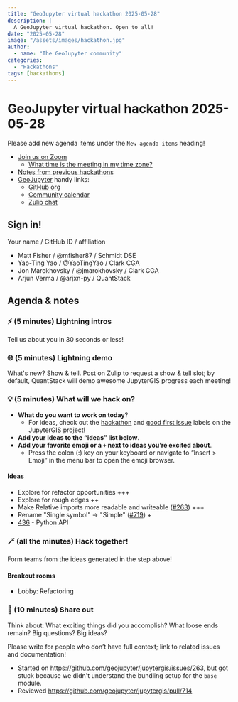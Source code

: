 ```yaml
---
title: "GeoJupyter virtual hackathon 2025-05-28"
description: |
  A GeoJupyter virtual hackathon. Open to all!
date: "2025-05-28"
image: "/assets/images/hackathon.jpg"
author:
  - name: "The GeoJupyter community"
categories:
  - "Hackathons"
tags: [hackathons]
---
```


# GeoJupyter virtual hackathon 2025-05-28

Please add new agenda items under the `New agenda items` heading!

- [Join us on Zoom](https://berkeley.zoom.us/j/92451699568)
  - [What time is the meeting in my time zone?](https://dateful.com/convert/utc?t=3pm)
- [Notes from previous hackathons](https://geojupyter.org/blog/#category=Hackathons)
- [GeoJupyter](https://geojupyter.org) handy links:
  - [GitHub org](https://github.com/geojupyter)
  - [Community calendar](https://geojupyter.org/calendar.html)
  - [Zulip chat](https://jupyter.zulipchat.com/#narrow/channel/471314-geojupyter)


## Sign in!

Your name / GitHub ID / affiliation

* Matt Fisher / @mfisher87 / Schmidt DSE
* Yao-Ting Yao / @YaoTingYao / Clark CGA
* Jon Marokhovsky / @jmarokhovsky / Clark CGA
* Arjun Verma / @arjxn-py / QuantStack


## Agenda & notes

### ⚡ (5 minutes) Lightning intros

Tell us about you in 30 seconds or less!


### 🌐 (5 minutes) Lightning demo

What's new? Show & tell.
Post on Zulip to request a show & tell slot;
by default, QuantStack will demo awesome JupyterGIS progress each meeting!


### 💡 (5 minutes) What will we hack on?

* **What do you want to work on today**?
  * For ideas, check out the [hackathon](https://github.com/geojupyter/jupytergis/labels/hackathon)
    and [good first issue](https://github.com/geojupyter/jupytergis/labels/good%20first%20issue)
    labels on the JupyterGIS project!
* **Add your ideas to the “ideas” list below**.
* **Add your favorite emoji or a `+` next to ideas you’re excited about**.
  * Press the colon (:) key on your keyboard or navigate to “Insert > Emoji” in the menu bar to open the emoji browser.


#### Ideas

* Explore for refactor opportunities +++
* Explore for rough edges ++
* Make Relative imports more readable and writeable ([#263](https://github.com/geojupyter/jupytergis/issues/263)) +++
* Rename "Single symbol" -> "Simple" ([#719](https://github.com/geojupyter/jupytergis/issues/719)) +
* [436](https://github.com/geojupyter/jupytergis/issues/436) - Python API


### 🪄 (all the minutes) Hack together!

Form teams from the ideas generated in the step above!


#### Breakout rooms

* Lobby: Refactoring


### 💬 (10 minutes) Share out

Think about:
What exciting things did you accomplish?
What loose ends remain?
Big questions? Big ideas?

Please write for people who don’t have full context; link to related issues and documentation!

* Started on <https://github.com/geojupyter/jupytergis/issues/263>, but got stuck because we didn't understand the bundling setup for the `base` module.
* Reviewed <https://github.com/geojupyter/jupytergis/pull/714>

